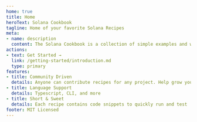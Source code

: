 ```yaml
---
home: true
title: Home
heroText: Solana Cookbook
tagline: Home of your favorite Solana Recipes
meta:
- name: description
  content: The Solana Cookbook is a collection of simple examples and walkthroughs of how to build on Solana
actions:
- text: Get Started →
  link: /getting-started/introduction.md
  type: primary
features:
- title: Community Driven
  details: Anyone can contribute recipes for any project. Help grow your project by providing better references.
- title: Language Support
  details: Typescript, CLI, and more
- title: Short & Sweet
  details: Each recipe contains code snippets to quickly run and test
footer: MIT Licensed
---
```





